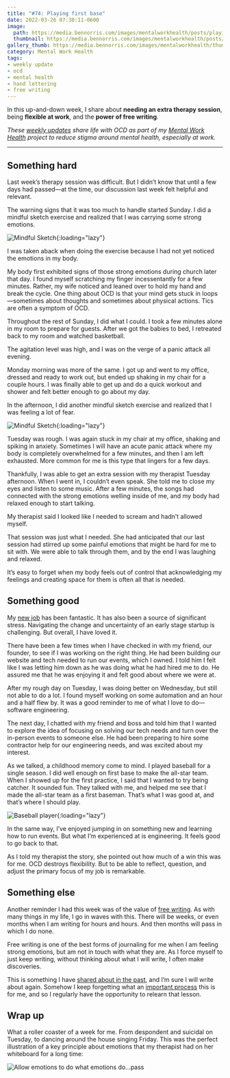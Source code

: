 ```yaml
---
title: "#74: Playing first base"
date: 2022-03-26 07:30:11-0600
image: 
  path: https://media.bennorris.com/images/mentalworkhealth/posts/playing-first-base.jpg
  thumbnail: https://media.bennorris.com/images/mentalworkhealth/posts/thumbnails/playing-first-base.jpg
gallery_thumb: https://media.bennorris.com/images/mentalworkhealth/thumbs/playing-first-base.jpg
category: Mental Work Health
tags:
- weekly update
- ocd
- mental health
- hand lettering
- free writing
---
```


In this up-and-down week, I share about **needing an extra therapy session**, being **flexible at work**, and the **power of free writing**.

_These [weekly updates](https://bennorris.com/tags/weekly-update/) share life with OCD as part of my [Mental Work Health](https://bennorris.com/mental-work-health) project to reduce stigma around mental health, especially at work._

***


## Something hard

Last week’s therapy session was difficult. But I didn’t know that until a few days had passed—at the time, our discussion last week felt helpful and relevant.

The warning signs that it was too much to handle started Sunday. I did a mindful sketch exercise and realized that I was carrying some strong emotions.

![Mindful Sketch](https://media.bennorris.com/images/mindfulsketch/posts/2022-03-20-0840-mindfulsketch.jpg){:loading="lazy"}

I was taken aback when doing the exercise because I had not yet noticed the emotions in my body.

My body first exhibited signs of those strong emotions during church later that day. I found myself scratching my finger incessentantly for a few minutes. Rather, my wife noticed and leaned over to hold my hand and break the cycle. One thing about OCD is that your mind gets stuck in loops—sometimes about thoughts and sometimes about physical actions. Tics are often a symptom of OCD.

Throughout the rest of Sunday, I did what I could. I took a few minutes alone in my room to prepare for guests. After we got the babies to bed, I retreated back to my room and watched basketball.

The agitation level was high, and I was on the verge of a panic attack all evening.

Monday morning was more of the same. I got up and went to my office, dressed and ready to work out, but ended up shaking in my chair for a couple hours. I was finally able to get up and do a quick workout and shower and felt better enough to go about my day.

In the afternoon, I did another mindful sketch exercise and realized that I was feeling a lot of fear.

![Mindful Sketch](https://media.bennorris.com/images/mindfulsketch/posts/2022-03-21-1442-mindfulsketch.jpg){:loading="lazy"}

Tuesday was rough. I was again stuck in my chair at my office, shaking and spiking in anxiety. Sometimes I will have an acute panic attack where my body is completely overwhelmed for a few minutes, and then I am left exhausted. More common for me is this type that lingers for a few days.

Thankfully, I was able to get an extra session with my therapist Tuesday afternoon. When I went in, I couldn’t even speak. She told me to close my eyes and listen to some music. After a few minutes, the songs had connected with the strong emotions welling inside of me, and my body had relaxed enough to start talking.

My therapist said I looked like I needed to scream and hadn’t allowed myself.

That session was just what I needed. She had anticipated that our last session had stirred up some painful emotions that might be hard for me to sit with. We were able to talk through them, and by the end I was laughing and relaxed.

It’s easy to forget when my body feels out of control that acknowledging my feelings and creating space for them is often all that is needed.


## Something good

My [new job](https://bennorris.com/2021/12/30/into-the-unknown) has been fantastic. It has also been a source of significant stress. Navigating the change and uncertainty of an early stage startup is challenging. But overall, I have loved it.

There have been a few times when I have checked in with my friend, our founder, to see if I was working on the right thing. He had been building our website and tech needed to run our events, which I owned. I told him I felt like I was letting him down as he was doing what he had hired me to do. He assured me that he was enjoying it and felt good about where we were at.

After my rough day on Tuesday, I was doing better on Wednesday, but still not able to do a lot. I found myself working on some automation and an hour and a half flew by. It was a good reminder to me of what I love to do—software engineering.

The next day, I chatted with my friend and boss and told him that I wanted to explore the idea of focusing on solving our tech needs and turn over the in-person events to someone else. He had been preparing to hire some contractor help for our engineering needs, and was excited about my interest.

As we talked, a childhood memory come to mind. I played baseball for a single season. I did well enough on first base to make the all-star team. When I showed up for the first practice, I said that I wanted to try being catcher. It sounded fun. They talked with me, and helped me see that I made the all-star team as a first baseman. That’s what I was good at, and that’s where I should play.

![Baseball player](https://media.bennorris.com/images/mentalworkhealth/uploads/2022/baseball-player.jpeg){:loading="lazy"}

In the same way, I’ve enjoyed jumping in on something new and learning how to run events. But what I’m experienced at is engineering. It feels good to go back to that.

As I told my therapist the story, she pointed out how much of a win this was for me. OCD destroys flexibility. But to be able to reflect, question, and adjust the primary focus of my job is remarkable.


## Something else

Another reminder I had this week was of the value of [free writing](https://en.wikipedia.org/wiki/Free_writing). As with many things in my life, I go in waves with this. There will be weeks, or even months when I am writing for hours and hours. And then months will pass in which I do none.

Free writing is one of the best forms of journaling for me when I am feeling strong emotions, but am not in touch with what they are. As I force myself to just keep writing, without thinking about what I will write, I often make discoveries.

This is something I have [shared about in the past](https://bennorris.com/2021/03/17/waves-of-change), and I’m sure I will write about again. Somehow I keep forgetting what an [important process](https://bennorris.com/2019/08/23/experiences-over-artifacts) this is for me, and so I regularly have the opportunity to relearn that lesson.


## Wrap up

What a roller coaster of a week for me. From despondent and suicidal on Tuesday, to dancing around the house singing Friday. This was the perfect illustration of a key principle about emotions that my therapist had on her whiteboard for a long time:

![Allow emotions to do what emotions do…pass](https://media.bennorris.com/images/mentalworkhealth/uploads/2022/what-emotions-do.jpg)
